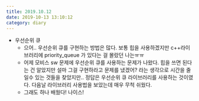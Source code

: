 ```yaml
---
title: 2019.10.12
date: 2019-10-13 13:10:12
category: diary
---
```


* 우선순위 큐
  * 으어.. 우선순위 큐를 구현하는 방법은 많다. 보통 힙을 사용하겠지만 c++라이브러리에 priority_queue 가 있다는 걸 몰랐던 나는ㅠㅠ
  * 어제 모비스 sw 문제에 우선순위 큐를 사용하는 문제가 나왔다. 힙을 쓰면 된다는 건 알았지만 설마 그걸 구현하라고 문제를 냈겠어? 라는 생각으로 시간을 줄일수 있는 것들을 찾았지만.. 정답은 우선순위 큐 라이브러리를 사용하는 것이였다. 다음날 라이브러리 사용법을 보았는데 매우 무척 쉬웠다.
  * 그래도 하나 배웠다! 나이스!
